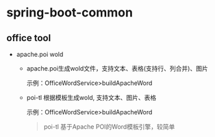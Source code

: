 # spring-boot-common

## office tool

- apache.poi wold

    - apache.poi生成wold文件，支持文本、表格(支持行、列合并)、图片
    
        示例：OfficeWordService>buildApacheWord
        
    - poi-tl 根据模板生成wold, 支持文本、图片、表格
    
        示例：OfficeWordService>buildApacheWord
        
        > poi-tl 基于Apache POI的Word模板引擎，较简单
        

        